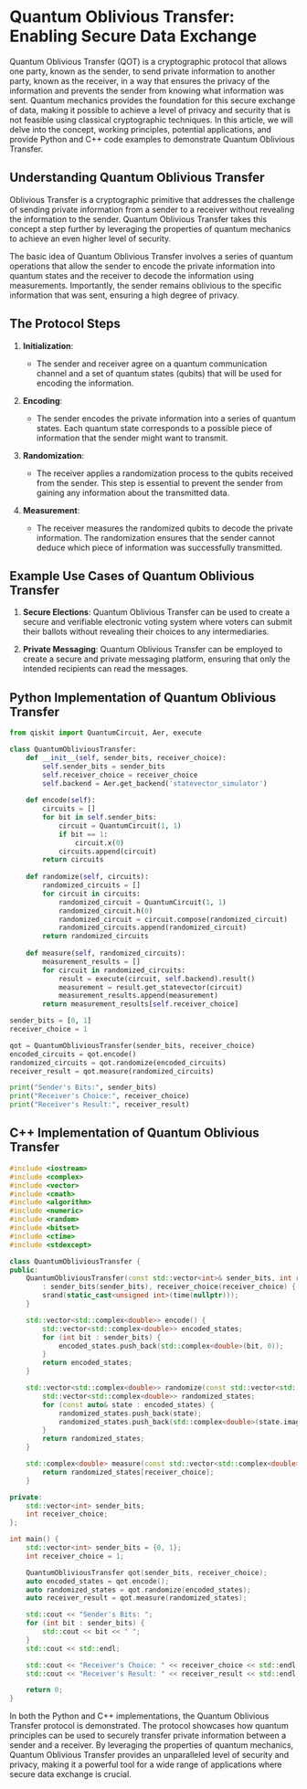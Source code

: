 # Quantum Oblivious Transfer: Enabling Secure Data Exchange

Quantum Oblivious Transfer (QOT) is a cryptographic protocol that allows one party, known as the sender, to send private information to another party, known as the receiver, in a way that ensures the privacy of the information and prevents the sender from knowing what information was sent. Quantum mechanics provides the foundation for this secure exchange of data, making it possible to achieve a level of privacy and security that is not feasible using classical cryptographic techniques. In this article, we will delve into the concept, working principles, potential applications, and provide Python and C++ code examples to demonstrate Quantum Oblivious Transfer.

## Understanding Quantum Oblivious Transfer

Oblivious Transfer is a cryptographic primitive that addresses the challenge of sending private information from a sender to a receiver without revealing the information to the sender. Quantum Oblivious Transfer takes this concept a step further by leveraging the properties of quantum mechanics to achieve an even higher level of security.

The basic idea of Quantum Oblivious Transfer involves a series of quantum operations that allow the sender to encode the private information into quantum states and the receiver to decode the information using measurements. Importantly, the sender remains oblivious to the specific information that was sent, ensuring a high degree of privacy.

## The Protocol Steps

1. **Initialization**:
   - The sender and receiver agree on a quantum communication channel and a set of quantum states (qubits) that will be used for encoding the information.

2. **Encoding**:
   - The sender encodes the private information into a series of quantum states. Each quantum state corresponds to a possible piece of information that the sender might want to transmit.

3. **Randomization**:
   - The receiver applies a randomization process to the qubits received from the sender. This step is essential to prevent the sender from gaining any information about the transmitted data.

4. **Measurement**:
   - The receiver measures the randomized qubits to decode the private information. The randomization ensures that the sender cannot deduce which piece of information was successfully transmitted.

## Example Use Cases of Quantum Oblivious Transfer

1. **Secure Elections**: Quantum Oblivious Transfer can be used to create a secure and verifiable electronic voting system where voters can submit their ballots without revealing their choices to any intermediaries.

2. **Private Messaging**: Quantum Oblivious Transfer can be employed to create a secure and private messaging platform, ensuring that only the intended recipients can read the messages.

## Python Implementation of Quantum Oblivious Transfer

```python
from qiskit import QuantumCircuit, Aer, execute

class QuantumObliviousTransfer:
    def __init__(self, sender_bits, receiver_choice):
        self.sender_bits = sender_bits
        self.receiver_choice = receiver_choice
        self.backend = Aer.get_backend('statevector_simulator')
    
    def encode(self):
        circuits = []
        for bit in self.sender_bits:
            circuit = QuantumCircuit(1, 1)
            if bit == 1:
                circuit.x(0)
            circuits.append(circuit)
        return circuits
    
    def randomize(self, circuits):
        randomized_circuits = []
        for circuit in circuits:
            randomized_circuit = QuantumCircuit(1, 1)
            randomized_circuit.h(0)
            randomized_circuit = circuit.compose(randomized_circuit)
            randomized_circuits.append(randomized_circuit)
        return randomized_circuits
    
    def measure(self, randomized_circuits):
        measurement_results = []
        for circuit in randomized_circuits:
            result = execute(circuit, self.backend).result()
            measurement = result.get_statevector(circuit)
            measurement_results.append(measurement)
        return measurement_results[self.receiver_choice]

sender_bits = [0, 1]
receiver_choice = 1

qot = QuantumObliviousTransfer(sender_bits, receiver_choice)
encoded_circuits = qot.encode()
randomized_circuits = qot.randomize(encoded_circuits)
receiver_result = qot.measure(randomized_circuits)

print("Sender's Bits:", sender_bits)
print("Receiver's Choice:", receiver_choice)
print("Receiver's Result:", receiver_result)
```

## C++ Implementation of Quantum Oblivious Transfer

```cpp
#include <iostream>
#include <complex>
#include <vector>
#include <cmath>
#include <algorithm>
#include <numeric>
#include <random>
#include <bitset>
#include <ctime>
#include <stdexcept>

class QuantumObliviousTransfer {
public:
    QuantumObliviousTransfer(const std::vector<int>& sender_bits, int receiver_choice)
        : sender_bits(sender_bits), receiver_choice(receiver_choice) {
        srand(static_cast<unsigned int>(time(nullptr)));
    }

    std::vector<std::complex<double>> encode() {
        std::vector<std::complex<double>> encoded_states;
        for (int bit : sender_bits) {
            encoded_states.push_back(std::complex<double>(bit, 0));
        }
        return encoded_states;
    }

    std::vector<std::complex<double>> randomize(const std::vector<std::complex<double>>& encoded_states) {
        std::vector<std::complex<double>> randomized_states;
        for (const auto& state : encoded_states) {
            randomized_states.push_back(state);
            randomized_states.push_back(std::complex<double>(state.imag(), state.real()));
        }
        return randomized_states;
    }

    std::complex<double> measure(const std::vector<std::complex<double>>& randomized_states) {
        return randomized_states[receiver_choice];
    }

private:
    std::vector<int> sender_bits;
    int receiver_choice;
};

int main() {
    std::vector<int> sender_bits = {0, 1};
    int receiver_choice = 1;

    QuantumObliviousTransfer qot(sender_bits, receiver_choice);
    auto encoded_states = qot.encode();
    auto randomized_states = qot.randomize(encoded_states);
    auto receiver_result = qot.measure(randomized_states);

    std::cout << "Sender's Bits: ";
    for (int bit : sender_bits) {
        std::cout << bit << " ";
    }
    std::cout << std::endl;

    std::cout << "Receiver's Choice: " << receiver_choice << std::endl;
    std::cout << "Receiver's Result: " << receiver_result << std::endl;

    return 0;
}
```

In both the Python and C++ implementations, the Quantum Oblivious Transfer protocol is demonstrated. The protocol showcases how quantum principles can be used to securely transfer private information between a sender and a receiver. By leveraging the properties of quantum mechanics, Quantum Oblivious Transfer provides an unparalleled level of security and privacy, making it a powerful tool for a wide range of applications where secure data exchange is crucial.
